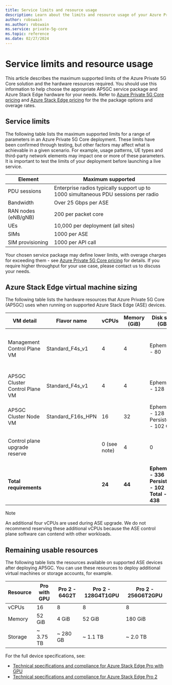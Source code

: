 ```yaml
---
title: Service limits and resource usage
description: Learn about the limits and resource usage of your Azure Private 5G Core deployment when running on an Azure Stack Edge device.
author: robswain
ms.author: robswain
ms.service: private-5g-core
ms.topic: reference
ms.date: 02/27/2024
---
```


# Service limits and resource usage

This article describes the maximum supported limits of the Azure Private 5G Core solution and the hardware resources required. You should use this information to help choose the appropriate AP5GC service package and Azure Stack Edge hardware for your needs. Refer to [Azure Private 5G Core pricing](https://azure.microsoft.com/pricing/details/private-5g-core/) and [Azure Stack Edge pricing](https://azure.microsoft.com/pricing/details/azure-stack/edge/) for the the package options and overage rates.

## Service limits

The following table lists the maximum supported limits for a range of parameters in an Azure Private 5G Core deployment. These limits have been confirmed through testing, but other factors may affect what is achievable in a given scenario. For example, usage patterns, UE types and third-party network elements may impact one or more of these parameters. It is important to test the limits of your deployment before launching a live service.

| Element                | Maximum supported |
|------------------------|-------------------|
| PDU sessions           | Enterprise radios typically support up to 1000 simultaneous PDU sessions per radio |
| Bandwidth              | Over 25 Gbps per ASE |
| RAN nodes (eNB/gNB)    | 200 per packet core |
| UEs                    | 10,000 per deployment (all sites) |
| SIMs                   | 1000 per ASE |
| SIM provisioning       | 1000 per API call |

Your chosen service package may define lower limits, with overage charges for exceeding them - see [Azure Private 5G Core pricing](https://azure.microsoft.com/pricing/details/private-5g-core/) for details. If you require higher throughput for your use case, please contact us to discuss your needs.

## Azure Stack Edge virtual machine sizing

The following table lists the hardware resources that Azure Private 5G Core (AP5GC) uses when running on supported Azure Stack Edge (ASE) devices.

| VM detail | Flavor name | vCPUs | Memory (GiB) | Disk size (GB) | VM function |
|---|---|---|---|---|---|
| Management Control Plane VM | Standard_F4s_v1    | 4            | 4  | Ephemeral - 80                            | Management Control Plane to create Kubernetes clusters |
| AP5GC Cluster Control Plane VM | Standard_F4s_v1 | 4            | 4  | Ephemeral - 128                           | Control Plane of the Kubernetes cluster used for AP5GC |
| AP5GC Cluster Node VM | Standard_F16s_HPN        | 16           | 32 | Ephemeral - 128 </br> Persistent - 102 GB | AP5GC workload node |
| Control plane upgrade reserve |                  | 0 (see note) | 4  | 0                                         | Used by ASE during upgrade of the control plane VM |
| **Total requirements** |                         | **24**       | **44** | **Ephemeral - 336** </br> **Persistent - 102** </br> **Total - 438** |  |

> [!NOTE]
> An additional four vCPUs are used during ASE upgrade. We do not recommend reserving these additional vCPUs because the ASE control plane software can contend with other workloads.

## Remaining usable resources

The following table lists the resources available on supported ASE devices after deploying AP5GC. You can use these resources to deploy additional virtual machines or storage accounts, for example.

| Resource | Pro with GPU | Pro 2 - 64G2T | Pro 2 - 128G4T1GPU | Pro 2 - 256G6T2GPU |
|----------|--------------|---------------|--------------------|--------------------|
| vCPUs    | 16           | 8             | 8                  | 8                  |
| Memory   | 52 GiB       | 4 GiB         | 52 GiB             | 180 GiB            |
| Storage  | ~ 3.75 TB    | ~ 280 GB      | ~ 1.1 TB           | ~ 2.0 TB           |

For the full device specifications, see:

- [Technical specifications and compliance for Azure Stack Edge Pro with GPU](/azure/databox-online/azure-stack-edge-gpu-technical-specifications-compliance)
- [Technical specifications and compliance for Azure Stack Edge Pro 2](/azure/databox-online/azure-stack-edge-pro-2-technical-specifications-compliance)